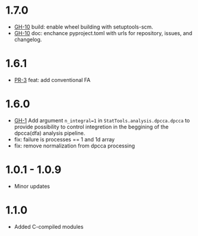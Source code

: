 # 1.7.0

* [GH-10](https://github.com/Digiratory/StatTools/issues/10) build: enable wheel building with setuptools-scm.
* [GH-10](https://github.com/Digiratory/StatTools/issues/10) doc: enchance pyproject.toml with urls for repository, issues, and changelog.

# 1.6.1

* [PR-3](https://github.com/Digiratory/StatTools/pull/3) feat: add conventional FA

# 1.6.0

* [GH-1](https://github.com/Digiratory/StatTools/issues/1) Add argument `n_integral=1` in `StatTools.analysis.dpcca.dpcca` to provide possibility to control integretion in the beggining of the dpcca(dfa) analysis pipeline.
* fix: failure is processes == 1 and 1d array
* fix: remove normalization from dpcca processing

# 1.0.1 - 1.0.9

* Minor updates

# 1.1.0

* Added C-compiled modules
